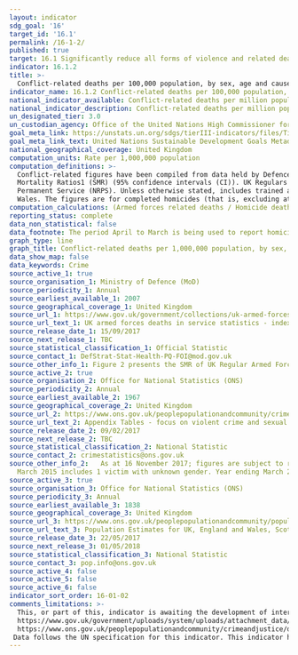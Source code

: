 ```yaml
---
layout: indicator
sdg_goal: '16'
target_id: '16.1'
permalink: /16-1-2/
published: true
target: 16.1 Significantly reduce all forms of violence and related death rates everywhere
indicator: 16.1.2
title: >-
  Conflict-related deaths per 100,000 population, by sex, age and cause
indicator_name: 16.1.2 Conflict-related deaths per 100,000 population, by sex, age and cause
national_indicator_available: Conflict-related deaths per million population
national_indicator_description: Conflict-related deaths per million population
un_designated_tier: 3.0
un_custodian_agency: Office of the United Nations High Commissioner for Human Rights (OHCHR)
goal_meta_link: https://unstats.un.org/sdgs/tierIII-indicators/files/Tier3-16-01-02.pdf
goal_meta_link_text: United Nations Sustainable Development Goals Metadata (PDF 1.3 MB)
national_geographical_coverage: United Kingdom
computation_units: Rate per 1,000,000 population
computation_definitions: >-
  Conflict-related figures have been compiled from data held by Defence Statistics. The data are presented for Tri-Service and separately for each of the services; Naval Service, Army and Royal Air Force. Figures are presented for UK Regular Armed Forces deaths by Service, Standardised
  Mortality Ratios1 (SMR) (95% confidence intervals (CI)). UK Regulars are defined as full time Service personnel, including Nursing Services, but excluding FTRS personnel, Gurkhas, Naval activated Reservists, mobilised Reservists, Military Provost Guarding Service (MPGS) and Non Regular
  Permanent Service (NRPS). Unless otherwise stated, includes trained and untrained personnel. Homicide figures have been compiled from the Homicide Index recorded by the Home Office, which contains detailed record-level information about each homicide recorded by police in England and
  Wales. The figures are for completed homicides (that is, excluding attempted murder).
computation_calculations: (Armed forces related deaths / Homicide deaths) * 1,000,000 OR (Armed forces related deaths / Population) * 1,000,000
reporting_status: complete
data_non_statistical: false
data_footnote: The period April to March is being used to report homicide death rates. The date on the X axis is the year at the start of the period.
graph_type: line
graph_title: Conflict-related deaths per 1,000,000 population, by sex, age and cause
data_show_map: false
data_keywords: Crime
source_active_1: true
source_organisation_1: Ministry of Defence (MoD)
source_periodicity_1: Annual
source_earliest_available_1: 2007
source_geographical_coverage_1: United Kingdom
source_url_1: https://www.gov.uk/government/collections/uk-armed-forces-deaths-in-service-statistics-index
source_url_text_1: UK armed forces deaths in service statistics - index
source_release_date_1: 15/09/2017
source_next_release_1: TBC
source_statistical_classification_1: Official Statistic
source_contact_1: DefStrat-Stat-Health-PQ-FOI@mod.gov.uk
source_other_info_1: Figure 2 presents the SMR of UK Regular Armed Forces deaths by Service, 2007-2016.
source_active_2: true
source_organisation_2: Office for National Statistics (ONS)
source_periodicity_2: Annual
source_earliest_available_2: 1967
source_geographical_coverage_2: United Kingdom
source_url_2: https://www.ons.gov.uk/peoplepopulationandcommunity/crimeandjustice/datasets/appendixtablesfocusonviolentcrimeandsexualoffences
source_url_text_2: Appendix Tables - focus on violent crime and sexual offences
source_release_date_2: 09/02/2017
source_next_release_2: TBC
source_statistical_classification_2: National Statistic
source_contact_2: crimestatistics@ons.gov.uk
source_other_info_2:   As at 16 November 2017; figures are subject to revision as cases are dealt with by the police and the courts, or as further information becomes available. Year ending March 2011 includes 1 victim with unknown age. Year ending March 2012 includes 1 victim with unknown gender. Year ending
  March 2015 includes 1 victim with unknown gender. Year ending March 2016 includes 1 victim with unknown gender.
source_active_3: true
source_organisation_3: Office for National Statistics (ONS)
source_periodicity_3: Annual
source_earliest_available_3: 1838
source_geographical_coverage_3: United Kingdom
source_url_3: https://www.ons.gov.uk/peoplepopulationandcommunity/populationandmigration/populationestimates/datasets/populationestimatesforukenglandandwalesscotlandandnorthernireland
source_url_text_3: Population Estimates for UK, England and Wales, Scotland and Northern Ireland
source_release_date_3: 22/05/2017
source_next_release_3: 01/05/2018
source_statistical_classification_3: National Statistic
source_contact_3: pop.info@ons.gov.uk
source_active_4: false
source_active_5: false
source_active_6: false
indicator_sort_order: 16-01-02
comments_limitations: >-
  This, or part of this, indicator is awaiting the development of internationally established methodology and standards (classified by     the UN as tier 3). For further information on conflict-related death statistics please see
  https://www.gov.uk/government/uploads/system/uploads/attachment_data/file/603600/20170330_UK_Deaths_National_Statistic_2017_O.pdf and   for further information on homicide statistics please see
  https://www.ons.gov.uk/peoplepopulationandcommunity/crimeandjustice/datasets/appendixtableshomicideinenglandandwales
 Data follows the UN specification for this indicator. This indicator has not been identified in collaboration with topic experts.
---
```

